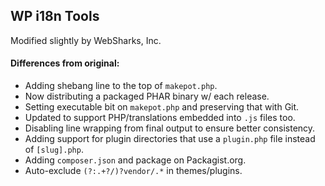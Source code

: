## WP i18n Tools

Modified slightly by WebSharks, Inc.

#### Differences from original:

- Adding shebang line to the top of `makepot.php`.
- Now distributing a packaged PHAR binary w/ each release.
- Setting executable bit on `makepot.php` and preserving that with Git.
- Updated to support PHP/translations embedded into `.js` files too.
- Disabling line wrapping from final output to ensure better consistency.
- Adding support for plugin directories that use a `plugin.php` file instead of `[slug].php`.
- Adding `composer.json` and package on Packagist.org.
- Auto-exclude `(?:.+?/)?vendor/.*` in themes/plugins.
